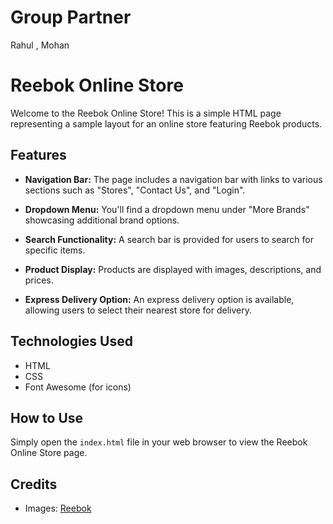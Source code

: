 # Group Partner

Rahul , Mohan 

# Reebok Online Store

Welcome to the Reebok Online Store! This is a simple HTML page representing a sample layout for an online store featuring Reebok products.

## Features

- **Navigation Bar:** The page includes a navigation bar with links to various sections such as "Stores", "Contact Us", and "Login".
  
- **Dropdown Menu:** You'll find a dropdown menu under "More Brands" showcasing additional brand options.

- **Search Functionality:** A search bar is provided for users to search for specific items.

- **Product Display:** Products are displayed with images, descriptions, and prices.

- **Express Delivery Option:** An express delivery option is available, allowing users to select their nearest store for delivery.

## Technologies Used

- HTML
- CSS
- Font Awesome (for icons)

## How to Use

Simply open the `index.html` file in your web browser to view the Reebok Online Store page.

## Credits

- Images: [Reebok](https://www.reebok.in/)

